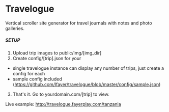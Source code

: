 Travelogue
============
Vertical scroller site generator for travel journals with notes and photo galleries.

##### SETUP
1. Upload trip images to public/img/[img_dir]
2. Create config/[trip].json for your
 - single travelogue instance can display any number of trips, just create a config for each
 - sample config included (https://github.com/lfayer/travelogue/blob/master/config/sample.json)
3. That's it.  Go to yourdomain.com/[trip] to view.

Live example: http://travelogue.fayerplay.com/tanzania

